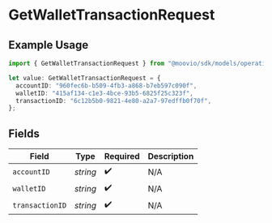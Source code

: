 # GetWalletTransactionRequest

## Example Usage

```typescript
import { GetWalletTransactionRequest } from "@moovio/sdk/models/operations";

let value: GetWalletTransactionRequest = {
  accountID: "960fec6b-b509-4fb3-a868-b7eb597c090f",
  walletID: "415af134-c1e3-4bce-93b5-6825f25c323f",
  transactionID: "6c12b5b0-9821-4e80-a2a7-97edffb0f70f",
};
```

## Fields

| Field              | Type               | Required           | Description        |
| ------------------ | ------------------ | ------------------ | ------------------ |
| `accountID`        | *string*           | :heavy_check_mark: | N/A                |
| `walletID`         | *string*           | :heavy_check_mark: | N/A                |
| `transactionID`    | *string*           | :heavy_check_mark: | N/A                |